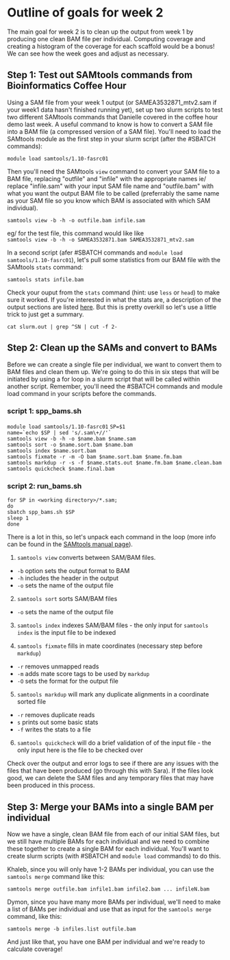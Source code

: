 # Outline of goals for week 2

The main goal for week 2 is to clean up the output from week 1 by producing one clean BAM file per individual. Computing coverage and creating a histogram of the coverage for each scaffold would be a bonus! We can see how the week goes and adjust as necessary. 

## Step 1: Test out SAMtools commands from Bioinformatics Coffee Hour 

Using a SAM file from your week 1 output (or SAMEA3532871_mtv2.sam if your week1 data hasn't finished running yet), set up two slurm scripts to test two different SAMtools commands that Danielle covered in the coffee hour demo last week. A useful command to know is how to convert a SAM file into a BAM file (a compressed version of a SAM file). You'll need to load the SAMtools module as the first step in your slurm script (after the #SBATCH commands): 

`module load samtools/1.10-fasrc01`

Then you'll need the SAMtools `view` command to convert your SAM file to a BAM file, replacing "outfile" and "infile" with the appropriate names ie/ replace "infile.sam" with your input SAM file name and "outfile.bam" with what you want the output BAM file to be called (preferrably the same name as your SAM file so you know which BAM is associated with which SAM individual). 

`samtools view -b -h -o outfile.bam infile.sam`  

eg/ for the test file, this command would like like  
`samtools view -b -h -o SAMEA3532871.bam SAMEA3532871_mtv2.sam`  

In a second script (afer #SBATCH commands and `module load samtools/1.10-fasrc01`), let's pull some statistics from our BAM file with the SAMtools `stats` command: 

`samtools stats infile.bam`

Check your ouput from the `stats` command (hint: use `less` or `head`) to make sure it worked. If you're interested in what the stats are, a description of the output sections are listed [here](http://www.htslib.org/doc/samtools-stats.html). But this is pretty overkill so let's use a little trick to just get a summary.  

`cat slurm.out | grep ^SN | cut -f 2-`  

## Step 2: Clean up the SAMs and convert to BAMs

Before we can create a single file per individual, we want to convert them to BAM files and clean them up. We're going to do this in six steps that will be initiated by using a for loop in a slurm script that will be called within another script. Remember, you'll need the #SBATCH commands and module load command in your scripts before the commands.

### script 1: spp_bams.sh  

`module load samtools/1.10-fasrc01`
`SP=$1`  
```name=`echo $SP | sed 's/.sam\+//'` ```  
`samtools view -b -h -o $name.bam $name.sam`  
`samtools sort -o $name.sort.bam $name.bam`  
`samtools index $name.sort.bam`  
`samtools fixmate -r -m -O bam $name.sort.bam $name.fm.bam`  
`samtools markdup -r -s -f $name.stats.out $name.fm.bam $name.clean.bam`  
`samtools quickcheck $name.final.bam`  

### script 2: run_bams.sh  
`for SP in <working directory>/*.sam;`  
`do`  
`sbatch spp_bams.sh $SP`  
`sleep 1`  
`done`  


There is a lot in this, so let's unpack each command in the loop (more info can be found in the [SAMtools manual page](http://www.htslib.org/doc/samtools.html)).

1. `samtools view` converts between SAM/BAM files.
- `-b` option sets the output format to BAM
- `-h` includes the header in the output
- `-o` sets the name of the output file

2. `samtools sort` sorts SAM/BAM files
- `-o` sets the name of the output file

3. `samtools index` indexes SAM/BAM files - the only input for `samtools index` is the input file to be indexed

4. `samtools fixmate` fills in mate coordinates (necessary step before `markdup`) 
- `-r` removes unmapped reads
- `-m` adds mate score tags to be used by `markdup` 
- `-O` sets the format for the output file

5. `samtools markdup` will mark any duplicate alignments in a coordinate sorted file
- `-r` removes duplicate reads
- `s` prints out some basic stats 
- `-f` writes the stats to a file  

6. `samtools quickcheck` will do a brief validation of of the input file - the only input here is the file to be checked over  

Check over the output and error logs to see if there are any issues with the files that have been produced (go through this with Sara). If the files look good, we can delete the SAM files and any temporary files that may have been produced in this process. 

## Step 3: Merge your BAMs into a single BAM per individual

Now we have a single, clean BAM file from each of our initial SAM files, but we still have multiple BAMs for each individual and we need to combine these together to create a single BAM for each individual. You'll want to create slurm scripts (with #SBATCH and `module load` commands) to do this.  

Khaleb, since you will only have 1-2 BAMs per individual, you can use the `samtools merge` command like this:  

`samtools merge outfile.bam infile1.bam infile2.bam ... infileN.bam`  

Dymon, since you have many more BAMs per individual, we'll need to make a list of BAMs per individual and use that as input for the `samtools merge` command, like this: 

`samtools merge -b infiles.list outfile.bam`  

And just like that, you have one BAM per individual and we're ready to calculate coverage! 
